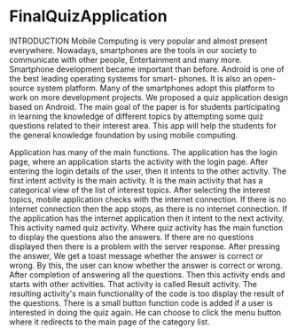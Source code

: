 # FinalQuizApplication

INTRODUCTION
Mobile Computing is very popular and almost present everywhere. Nowadays,
smartphones are the tools in our society to communicate with other people,
Entertainment and many more. Smartphone development became important
than before. Android is one of the best leading operating systems for smart-
phones. It is also an open-source system platform. Many of the smartphones
adopt this platform to work on more development projects. We proposed a quiz
application design based on Android. The main goal of the paper is for students
participating in learning the knowledge of different topics by attempting some
quiz questions related to their interest area. This app will help the students for 
the general knowledge foundation by using mobile computing.



Application has many of the main functions. The application has the login page,
where an application starts the activity with the login page. After entering the
login details of the user, then it intents to the other activity. The first intent
activity is the main activity. It is the main activity that has a categorical view of
the list of interest topics. After selecting the interest topics, mobile application
checks with the internet connection. If there is no internet connection then the
app stops, as there is no internet connection. If the application has the internet
application then it intent to the next activity. This activity named quiz activity.
Where quiz activity has the main function to display the questions also the
answers. If there are no questions displayed then there is a problem with the
server response. After pressing the answer, We get a toast message whether the
answer is correct or wrong. By this, the user can know whether the answer is
correct or wrong. After completion of answering all the questions. Then this
activity ends and starts with other activities. That activity is called Result
activity. The resulting activity's main functionality of the code is too display
the result of the questions. There is a small button function code is added if
a user is interested in doing the quiz again. He can choose to click the menu
button where it redirects to the main page of the category list.
